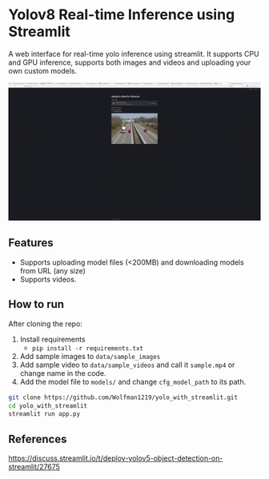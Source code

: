 # Yolov8 Real-time Inference using Streamlit
A web interface for real-time yolo inference using streamlit. It supports CPU and GPU inference, supports both images and videos and uploading your own custom models.

<img src="output.gif" alt="demo of the dashboard" width="800"/>


## Features
- Supports uploading model files (<200MB) and downloading models from URL (any size)
- Supports videos.

## How to run
After cloning the repo:
1. Install requirements
   - `pip install -r requirements.txt`
2. Add sample images to `data/sample_images`
3. Add sample video to `data/sample_videos` and call it `sample.mp4` or change name in the code.
4. Add the model file to `models/` and change `cfg_model_path` to its path.
```bash
git clone https://github.com/Wolfman1219/yolo_with_streamlit.git
cd yolo_with_streamlit
streamlit run app.py
```

## References
https://discuss.streamlit.io/t/deploy-yolov5-object-detection-on-streamlit/27675
